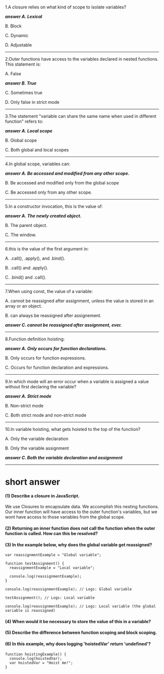 1.A closure relies on what kind of scope to isolate variables?

***answer A. Lexical***

B. Block

C. Dynamic

D. Adjustable

---

2.Outer functions have access to the variables declared in nested functions. This statement is:

A. False

***answer B. True***

C. Sometimes true

D. Only false in strict mode

---

3.The statement "variable can share the same name when used in different function" refers to:

***answer A. Local scope***

B. Global scope

C. Both global and local scopes

---

4.In global scope, variables can:

***answer A. Be accessed and modified from any other scope.***

B. Be accessed and modified only from the global scope

C. Be accessed only from any other scope.

---

5.In a constructor invocation, this is the value of:

***answer A. The newly created object.***

B. The parent object.

C. The window.

---

6.this is the value of the first argument in:

A. .call(), .apply(), and .bind().

B. .call() and .apply().

C. .bind() and .call().

---

7.When using const, the value of a variable:

A. cannot be reassigned after assignment, unless the value is stored in an array or an object.

B. can always be reassigned after assignement.

***answer C. cannot be reassigned after assignment, ever.***

---

8.Function definition hoisting:

***answer A. Only occurs for function declarations.***

B. Only occurs for function expressions.

C. Occurs for function declaration and expressions.

---

9.In which mode will an error occur when a variable is assigned a value without first declaring the variable?

***answer A. Strict mode***

B. Non-strict mode

C. Both strict mode and non-strict mode

---

10.In variable hoisting, what gets hoisted to the top of the function?

A. Only the variable declaration

B. Only the variable assignment

***answer C. Both the variable declaration and assignment***

---

# short answer

#### (1) Describe a closure in JavaScript.
We use Closures to encapsulate data. We accomplish this nesting functions.
Our inner function will have access to the outer function's variables,
but we wont have access to those variables from the global scope.

#### (2) Returning an inner function does not call the function when the outer function is called. How can this be resolved?


#### (3) In the example below, why does the global variable get reassigned?
```
var reassignmentExample = "Global variable";

function testAssignment() {
  reassignmentExample = "Local variable";

  console.log(reassignmentExample);
}

console.log(reassignmentExample); // Logs: Global variable

testAssignment(); // Logs: Local variable

console.log(reassignmentExample); // Logs: Local variable (the global variable is reassigned)
```

#### (4) When would it be necessary to store the value of this in a variable?

#### (5) Describe the difference between function scoping and block scoping.

#### (6) In this example, why does logging 'hoistedVar' return 'undefined'?
```
function hoistingExample() {
  console.log(hoistedVar);
  var hoistedVar = "Hoist me!";
}
```
